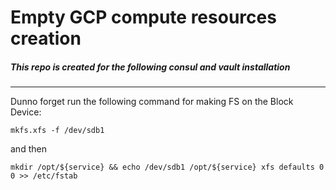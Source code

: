 # Empty GCP compute resources creation
 ##### This repo is created for the following consul and vault installation

------------


Dunno forget run the following command for making FS on the Block Device:

`mkfs.xfs -f /dev/sdb1`

and then 

`mkdir /opt/${service} && echo /dev/sdb1 /opt/${service} xfs defaults 0 0 >> /etc/fstab`
